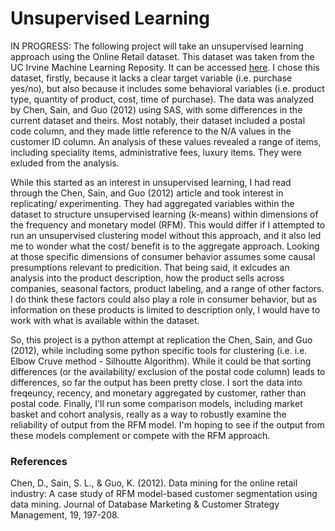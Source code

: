 # Unsupervised Learning

IN PROGRESS: The following project will take an unsupervised learning approach using the Online Retail dataset. This dataset was taken from the UC Irvine Machine Learning Reposity. It can be accessed [here](https://archive.ics.uci.edu/dataset/352/online+retail). I chose this dataset, firstly, because it lacks a clear target variable (i.e. purchase yes/no), but also because it includes some behavioral variables (i.e. product type, quantity of product, cost, time of purchase). The data was analyzed by Chen, Sain, and Guo (2012) using SAS, with some differences in the current dataset and theirs. Most notably, their dataset included a postal code column, and they made little reference to the N/A values in the customer ID column. An analysis of these values revealed a range of items, including speciality items, administrative fees, luxury items. They were exluded from the analysis. 

While this started as an interest in unsupervised learning, I had read through the Chen, Sain, and Guo (2012) article and took interest in replicating/ experimenting. They had aggregated variables within the dataset to structure unsupervised learning (k-means) within dimensions of the frequency and monetary model (RFM). This would differ if I attempted to run an unsupervised clustering model without this approach, and it also led me to wonder what the cost/ benefit is to the aggregate approach. Looking at those specific dimensions of consumer behavior assumes some causal presumptions relevant to predicition. That being said, it exlcudes an analysis into the product description, how the product sells across companies, seasonal factors, product labeling, and a range of other factors. I do think these factors could also play a role in consumer behavior, but as information on these products is limited to description only, I would have to work with what is available within the dataset.

So, this project is a python attempt at replication the Chen, Sain, and Guo (2012), while including some python specific tools for clustering (i.e. i.e. Elbow Cruve method - Silhoutte Algorithm). While it could be that sorting differences (or the availability/ exclusion of the postal code column) leads to differences, so far the output has been pretty close. I sort the data into freqeuncy, recency, and monetary aggregated by customer, rather than postal code. Finally, I'll run some comparison models, including market basket and cohort analysis, really as a way to robustly examine the reliability of output from the RFM model. I'm hoping to see if the output from these models complement or compete with the RFM approach. 

### References
Chen, D., Sain, S. L., & Guo, K. (2012). Data mining for the online retail industry: A case study of RFM model-based customer segmentation using data mining. Journal of Database Marketing & Customer Strategy Management, 19, 197-208.
